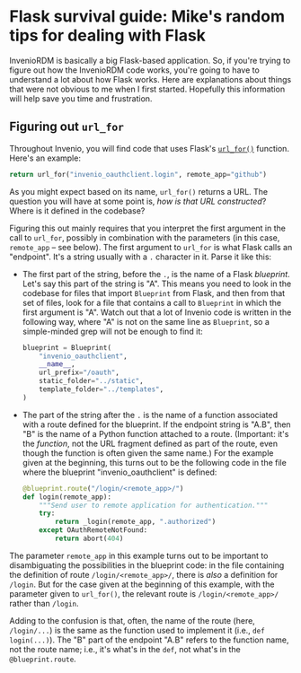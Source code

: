 # Flask survival guide: Mike's random tips for dealing with Flask 

InvenioRDM is basically a big Flask-based application. So, if you're trying to figure out how the InvenioRDM code works, you're going to have to understand a lot about how Flask works. Here are explanations about things that were not obvious to me when I first started. Hopefully this information will help save you time and frustration.


## Figuring out `url_for`

Throughout Invenio, you will find code that uses Flask's [`url_for()`](https://flask.palletsprojects.com/en/2.2.x/api/#flask.Flask.url_for) function. Here's an example:
```python
return url_for("invenio_oauthclient.login", remote_app="github")
```

As you might expect based on its name, `url_for()` returns a URL. The question you will have at some point is, _how is that URL constructed_? Where is it defined in the codebase?

Figuring this out mainly requires that you interpret the first argument in the call to `url_for`, possibly in combination with the parameters (in this case, `remote_app` &ndash; see below). The first argument to `url_for` is what Flask calls an "endpoint". It's a string usually with a `.` character in it. Parse it like this:
* The first part of the string, before the `.`, is the name of a Flask _blueprint_. Let's say this part of the string is "A". This means you need to look in the codebase for files that import `Blueprint` from Flask, and then from that set of files, look for a file that contains a call to `Blueprint` in which the first argument is "A". Watch out that a lot of Invenio code is written in the following way, where "A" is not on the same line as `Blueprint`, so a simple-minded grep will not be enough to find it:
    ```python
    blueprint = Blueprint(
        "invenio_oauthclient",
        __name__,
        url_prefix="/oauth",
        static_folder="../static",
        template_folder="../templates",
    )
    ```
* The part of the string after the `.` is the name of a function associated with a route defined for the blueprint. If the endpoint string is "A.B", then "B" is the name of a Python function attached to a route. (Important: it's the _function_, not the URL fragment defined as part of the route, even though the function is often given the same name.) For the example given at the beginning, this turns out to be the following code in the file where the blueprint "invenio_oauthclient" is defined:
    ```python
    @blueprint.route("/login/<remote_app>/")
    def login(remote_app):
        """Send user to remote application for authentication."""
        try:
            return _login(remote_app, ".authorized")
        except OAuthRemoteNotFound:
            return abort(404)
    ```

The parameter `remote_app` in this example turns out to be important to disambiguating the possibilities in the blueprint code: in the file containing the definition of route `/login/<remote_app>/`, there is _also_ a definition for `/login`. But for the case given at the beginning of this example, with the parameter given to `url_for()`, the relevant route is `/login/<remote_app>/` rather than `/login`.

Adding to the confusion is that, often, the name of the route (here, `/login/...`) is the same as the function used to implement it (i.e., `def login(...)`). The "B" part of the endpoint "A.B" refers to the function name, not the route name; i.e., it's what's in the `def`, not what's in the `@blueprint.route`.
